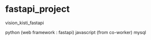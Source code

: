 # fastapi_project
vision_kisti_fastapi

python (web framework : fastapi)
javascript (from co-worker)
mysql
